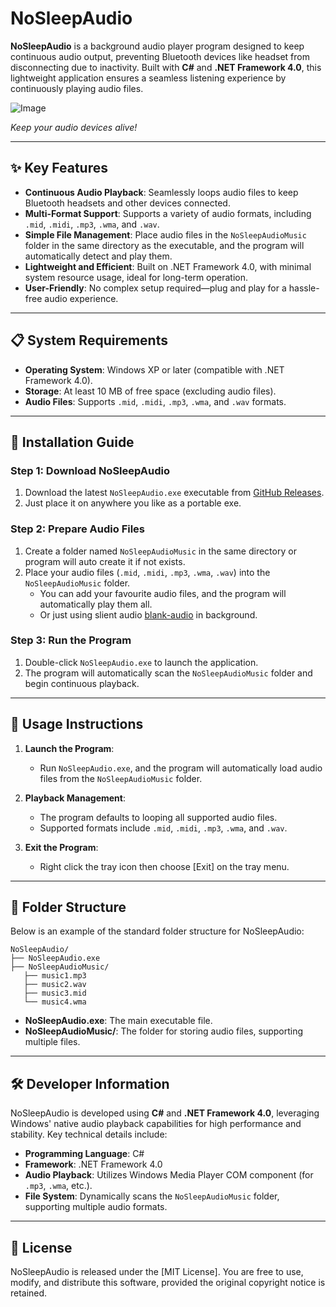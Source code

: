 # NoSleepAudio

**NoSleepAudio** is a background audio player program designed to keep continuous audio output, preventing Bluetooth devices like headset from disconnecting due to inactivity. Built with **C#** and **.NET Framework 4.0**, this lightweight application ensures a seamless listening experience by continuously playing audio files. 

![Image](https://github.com/user-attachments/assets/a43a2b84-49dd-4c24-9421-0b7e9f2d844b)

_Keep your audio devices alive!_

----------

## ✨ Key Features

-   **Continuous Audio Playback**: Seamlessly loops audio files to keep Bluetooth headsets and other devices connected.
-   **Multi-Format Support**: Supports a variety of audio formats, including `.mid`, `.midi`, `.mp3`, `.wma`, and `.wav`.
-   **Simple File Management**: Place audio files in the `NoSleepAudioMusic` folder in the same directory as the executable, and the program will automatically detect and play them.
-   **Lightweight and Efficient**: Built on .NET Framework 4.0, with minimal system resource usage, ideal for long-term operation.
-   **User-Friendly**: No complex setup required—plug and play for a hassle-free audio experience.

----------

## 📋 System Requirements

-   **Operating System**: Windows XP or later (compatible with .NET Framework 4.0).
-   **Storage**: At least 10 MB of free space (excluding audio files).
-   **Audio Files**: Supports `.mid`, `.midi`, `.mp3`, `.wma`, and `.wav` formats.

----------

## 🚀 Installation Guide

### Step 1: Download NoSleepAudio

1.  Download the latest `NoSleepAudio.exe` executable from [GitHub Releases](https://github.com/marcusapp/NoSleepAudio/releases).
2.  Just place it on anywhere you like as a portable exe.

### Step 2: Prepare Audio Files

1.  Create a folder named `NoSleepAudioMusic` in the same directory or program will auto create it if not exists.
2.  Place your audio files (`.mid`, `.midi`, `.mp3`, `.wma`, `.wav`) into the `NoSleepAudioMusic` folder.
    -   You can add your favourite audio files, and the program will automatically play them all.
    -   Or just using slient audio [blank-audio](https://github.com/anars/blank-audio) in background.

### Step 3: Run the Program

1.  Double-click `NoSleepAudio.exe` to launch the application.
2.  The program will automatically scan the `NoSleepAudioMusic` folder and begin continuous playback.

----------

## 🎵 Usage Instructions

1.  **Launch the Program**:
    
    -   Run `NoSleepAudio.exe`, and the program will automatically load audio files from the `NoSleepAudioMusic` folder.
2.  **Playback Management**:
    -   The program defaults to looping all supported audio files.
    -   Supported formats include `.mid`, `.midi`, `.mp3`, `.wma`, and `.wav`.
3.  **Exit the Program**:
    -   Right click the tray icon then choose [Exit] on the tray menu.

----------

## 📂 Folder Structure

Below is an example of the standard folder structure for NoSleepAudio:

```
NoSleepAudio/
├── NoSleepAudio.exe
├── NoSleepAudioMusic/
   ├── music1.mp3
   ├── music2.wav
   ├── music3.mid
   └── music4.wma

```

-   **NoSleepAudio.exe**: The main executable file.
-   **NoSleepAudioMusic/**: The folder for storing audio files, supporting multiple files.

----------

## 🛠️ Developer Information

NoSleepAudio is developed using **C#** and **.NET Framework 4.0**, leveraging Windows' native audio playback capabilities for high performance and stability. Key technical details include:

-   **Programming Language**: C#
-   **Framework**: .NET Framework 4.0
-   **Audio Playback**: Utilizes Windows Media Player COM component (for `.mp3`, `.wma`, etc.).
-   **File System**: Dynamically scans the `NoSleepAudioMusic` folder, supporting multiple audio formats.

----------

## 📜 License

NoSleepAudio is released under the [MIT License]. You are free to use, modify, and distribute this software, provided the original copyright notice is retained.
